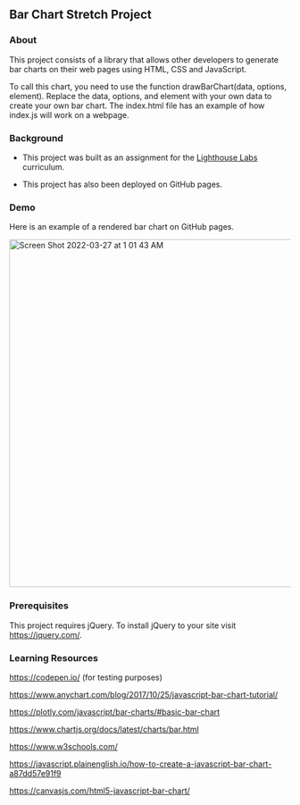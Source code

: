 ## Bar Chart Stretch Project

### About

This project consists of a library that allows other developers to generate bar charts on their web pages using HTML, CSS and JavaScript. 

To call this chart, you need to use the function drawBarChart(data, options, element). Replace the data, options, and element with your own data to create your own bar chart. The index.html file has an example of how index.js will work on a webpage.


### Background

- This project was built as an assignment for the [Lighthouse Labs](https://lighthouselabs.ca/) curriculum.

- This project has also been deployed on GitHub pages.


### Demo

Here is an example of a rendered bar chart on GitHub pages.

<img width="623" alt="Screen Shot 2022-03-27 at 1 01 43 AM" src="https://user-images.githubusercontent.com/60591525/160267495-473071a2-9a4f-47a3-8041-a2e9af25089b.png">


### Prerequisites

This project requires jQuery. To install jQuery to your site visit https://jquery.com/.


### Learning Resources

https://codepen.io/ (for testing purposes)

https://www.anychart.com/blog/2017/10/25/javascript-bar-chart-tutorial/

https://plotly.com/javascript/bar-charts/#basic-bar-chart

https://www.chartjs.org/docs/latest/charts/bar.html

https://www.w3schools.com/

https://javascript.plainenglish.io/how-to-create-a-javascript-bar-chart-a87dd57e91f9

https://canvasjs.com/html5-javascript-bar-chart/


